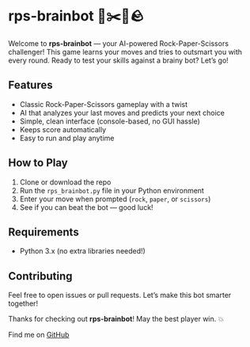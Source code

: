 # rps-brainbot 🤖✂️📃🪨

Welcome to **rps-brainbot** — your AI-powered Rock-Paper-Scissors challenger! This game learns your moves and tries to outsmart you with every round. Ready to test your skills against a brainy bot? Let’s go!

## Features

- Classic Rock-Paper-Scissors gameplay with a twist  
- AI that analyzes your last moves and predicts your next choice  
- Simple, clean interface (console-based, no GUI hassle)  
- Keeps score automatically  
- Easy to run and play anytime  

## How to Play

1. Clone or download the repo  
2. Run the `rps_brainbot.py` file in your Python environment  
3. Enter your move when prompted (`rock`, `paper`, or `scissors`)  
4. See if you can beat the bot — good luck!  

## Requirements

- Python 3.x (no extra libraries needed!)

## Contributing

Feel free to open issues or pull requests. Let’s make this bot smarter together!

Thanks for checking out **rps-brainbot**! May the best player win. 💥

Find me on [GitHub](https://github.com/itsleenzy)
